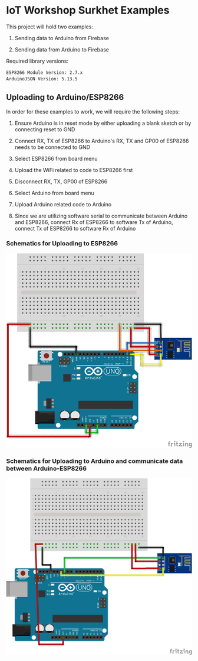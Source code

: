 # IoT Workshop Surkhet Examples

This project will hold two examples:

1. Sending data to Arduino from Firebase

2. Sending data from Arduino to Firebase

Required library versions:

```txt
ESP8266 Module Version: 2.7.x
ArduinoJSON Version: 5.13.5
```

## Uploading to Arduino/ESP8266

In order for these examples to work, we will require the following steps:

1. Ensure Arduino is in reset mode by either uploading a blank sketch or by connecting reset to GND

2. Connect RX, TX of ESP8266 to Arduino's RX, TX and GP00 of ESP8266 needs to be connected to GND

3. Select ESP8266 from board menu

4. Upload the WiFi related to code to ESP8266 first

5. Disconnect RX, TX, GP00 of ESP8266

6. Select Arduino from board menu

7. Upload Arduino related code to Arduino

8. Since we are utilizing software serial to communicate between Arduino and ESP8266, connect Rx of ESP8266 to software Tx of Arduino, connect Tx of ESP8266 to software Rx of Arduino

### Schematics for Uploading to ESP8266

![alt Programming ESP8266](Schematics/Programming%20ESP8266_bb.png)

### Schematics for Uploading to Arduino and communicate data between Arduino-ESP8266

![alt Programming ESP8266](Schematics/Reading-Writing%20From%20ESP%20to%20Arduino_bb.png)
